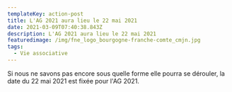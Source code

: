 ```yaml
---
templateKey: action-post
title: L'AG 2021 aura lieu le 22 mai 2021
date: 2021-03-09T07:40:38.843Z
description: L'AG 2021 aura lieu le 22 mai 2021
featuredimage: /img/fne_logo_bourgogne-franche-comte_cmjn.jpg
tags:
  - Vie associative
---
```

Si nous ne savons pas encore sous quelle forme elle pourra se dérouler, la date du 22 mai 2021 est fixée pour l'AG 2021.